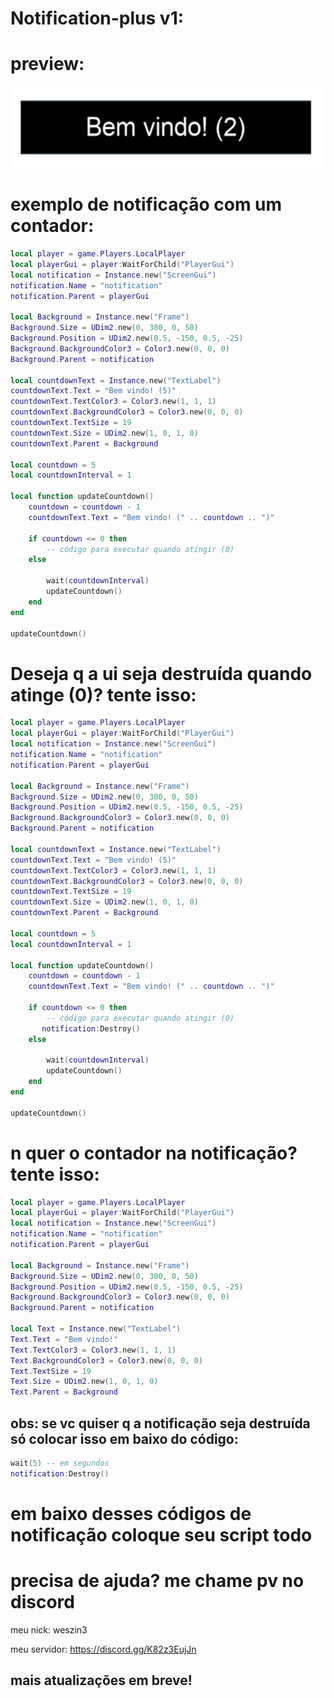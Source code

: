 # Notification-plus v1:

# preview:

<div align="center">
    <img src="images/Screenshot_20240129-103132.png" alt="Rojo" height="130" />
</div>

# exemplo de notificação com um contador:

```lua
local player = game.Players.LocalPlayer
local playerGui = player:WaitForChild("PlayerGui")
local notification = Instance.new("ScreenGui")
notification.Name = "notification"
notification.Parent = playerGui

local Background = Instance.new("Frame")
Background.Size = UDim2.new(0, 300, 0, 50)  
Background.Position = UDim2.new(0.5, -150, 0.5, -25) 
Background.BackgroundColor3 = Color3.new(0, 0, 0)
Background.Parent = notification

local countdownText = Instance.new("TextLabel")
countdownText.Text = "Bem vindo! (5)"
countdownText.TextColor3 = Color3.new(1, 1, 1)
countdownText.BackgroundColor3 = Color3.new(0, 0, 0)
countdownText.TextSize = 19
countdownText.Size = UDim2.new(1, 0, 1, 0)
countdownText.Parent = Background

local countdown = 5
local countdownInterval = 1

local function updateCountdown()
    countdown = countdown - 1
    countdownText.Text = "Bem vindo! (" .. countdown .. ")"

    if countdown <= 0 then
        -- código para executar quando atingir (0)
    else

        wait(countdownInterval)
        updateCountdown()
    end
end

updateCountdown()
```

# Deseja q a ui seja destruída quando atinge (0)? tente isso:

```lua
local player = game.Players.LocalPlayer
local playerGui = player:WaitForChild("PlayerGui")
local notification = Instance.new("ScreenGui")
notification.Name = "notification"
notification.Parent = playerGui

local Background = Instance.new("Frame")
Background.Size = UDim2.new(0, 300, 0, 50)  
Background.Position = UDim2.new(0.5, -150, 0.5, -25) 
Background.BackgroundColor3 = Color3.new(0, 0, 0)
Background.Parent = notification

local countdownText = Instance.new("TextLabel")
countdownText.Text = "Bem vindo! (5)"
countdownText.TextColor3 = Color3.new(1, 1, 1)
countdownText.BackgroundColor3 = Color3.new(0, 0, 0)
countdownText.TextSize = 19
countdownText.Size = UDim2.new(1, 0, 1, 0)
countdownText.Parent = Background

local countdown = 5
local countdownInterval = 1

local function updateCountdown()
    countdown = countdown - 1
    countdownText.Text = "Bem vindo! (" .. countdown .. ")"

    if countdown <= 0 then
        -- código para executar quando atingir (0)
       notification:Destroy()
    else

        wait(countdownInterval)
        updateCountdown()
    end
end

updateCountdown()
```

# n quer o contador na notificação? tente isso:

```lua
local player = game.Players.LocalPlayer
local playerGui = player:WaitForChild("PlayerGui")
local notification = Instance.new("ScreenGui")
notification.Name = "notification"
notification.Parent = playerGui

local Background = Instance.new("Frame")
Background.Size = UDim2.new(0, 300, 0, 50)  
Background.Position = UDim2.new(0.5, -150, 0.5, -25) 
Background.BackgroundColor3 = Color3.new(0, 0, 0)
Background.Parent = notification

local Text = Instance.new("TextLabel")
Text.Text = "Bem vindo!"
Text.TextColor3 = Color3.new(1, 1, 1)
Text.BackgroundColor3 = Color3.new(0, 0, 0)
Text.TextSize = 19
Text.Size = UDim2.new(1, 0, 1, 0)
Text.Parent = Background
```
## obs: se vc quiser q a notificação seja destruída só colocar isso em baixo do código:
```lua
wait(5) -- em segundos
notification:Destroy()
```

# em baixo desses códigos de notificação coloque seu script todo

# precisa de ajuda? me chame pv no discord
meu nick: weszin3

meu servidor: https://discord.gg/K82z3EujJn

## mais atualizações em breve!
